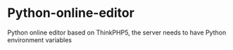 # Python-online-editor
Python online editor based on ThinkPHP5, the server needs to have Python environment variables
